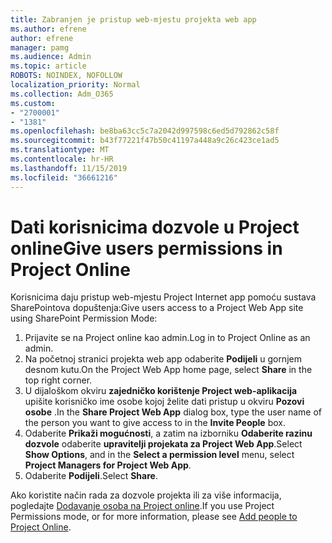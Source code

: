 ```yaml
---
title: Zabranjen je pristup web-mjestu projekta web app
ms.author: efrene
author: efrene
manager: pamg
ms.audience: Admin
ms.topic: article
ROBOTS: NOINDEX, NOFOLLOW
localization_priority: Normal
ms.collection: Adm_O365
ms.custom:
- "2700001"
- "1381"
ms.openlocfilehash: be8ba63cc5c7a2042d997598c6ed5d792862c58f
ms.sourcegitcommit: b43f77221f47b50c41197a448a9c26c423ce1ad5
ms.translationtype: MT
ms.contentlocale: hr-HR
ms.lasthandoff: 11/15/2019
ms.locfileid: "36661216"
---
```

# <a name="give-users-permissions-in-project-online"></a><span data-ttu-id="8f634-102">Dati korisnicima dozvole u Project online</span><span class="sxs-lookup"><span data-stu-id="8f634-102">Give users permissions in Project Online</span></span>

<span data-ttu-id="8f634-103">Korisnicima daju pristup web-mjestu Project Internet app pomoću sustava SharePointova dopuštenja:</span><span class="sxs-lookup"><span data-stu-id="8f634-103">Give users access to a Project Web App site using SharePoint Permission Mode:</span></span>

1. <span data-ttu-id="8f634-104">Prijavite se na Project online kao admin.</span><span class="sxs-lookup"><span data-stu-id="8f634-104">Log in to Project Online as an admin.</span></span>
2. <span data-ttu-id="8f634-105">Na početnoj stranici projekta web app odaberite **Podijeli** u gornjem desnom kutu.</span><span class="sxs-lookup"><span data-stu-id="8f634-105">On the Project Web App home page, select **Share** in the top right corner.</span></span>
3. <span data-ttu-id="8f634-106">U dijaloškom okviru **zajedničko korištenje Project web-aplikacija** upišite korisničko ime osobe kojoj želite dati pristup u okviru **Pozovi osobe** .</span><span class="sxs-lookup"><span data-stu-id="8f634-106">In the **Share Project Web App** dialog box, type the user name of the person you want to give access to in the **Invite People** box.</span></span>
4. <span data-ttu-id="8f634-107">Odaberite **Prikaži mogućnosti**, a zatim na izborniku **Odaberite razinu dozvole** odaberite **upravitelji projekata za Project Web App**.</span><span class="sxs-lookup"><span data-stu-id="8f634-107">Select **Show Options**, and in the **Select a permission level** menu, select **Project Managers for Project Web App**.</span></span>
5. <span data-ttu-id="8f634-108">Odaberite **Podijeli**.</span><span class="sxs-lookup"><span data-stu-id="8f634-108">Select **Share**.</span></span>

<span data-ttu-id="8f634-109">Ako koristite način rada za dozvole projekta ili za više informacija, pogledajte [Dodavanje osoba na Project online](https://docs.microsoft.com/projectonline/step-2-add-people-to-project-online).</span><span class="sxs-lookup"><span data-stu-id="8f634-109">If you use Project Permissions mode, or for more information, please see [Add people to Project Online](https://docs.microsoft.com/projectonline/step-2-add-people-to-project-online).</span></span>
